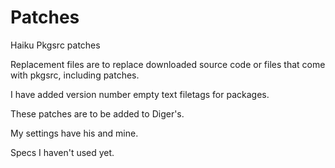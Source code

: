 Patches
=======

Haiku Pkgsrc patches

Replacement files are to replace downloaded source code or files that come with pkgsrc, including patches.

I have added version number empty text filetags for packages. 

These patches are to be added to Diger's.

My settings have his and mine.

Specs I haven't used yet.
